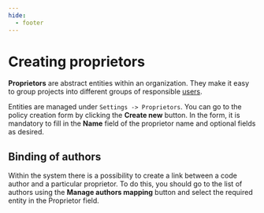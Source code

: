 ```yaml
---
hide:
  - footer
---
```

# Creating proprietors

**Proprietors** are abstract entities within an organization. They make it easy to group projects into different groups of responsible [users](/on-premise/how-to/users).

Entities are managed under `Settings -> Proprietors`. You can go to the policy creation form by clicking the **Create new** button. In the form, it is mandatory to fill in the **Name** field of the proprietor name and optional fields as desired.

## Binding of authors

Within the system there is a possibility to create a link between a code author and a particular proprietor. To do this, you should go to the list of authors using the **Manage authors mapping** button and select the required entity in the Proprietor field.

